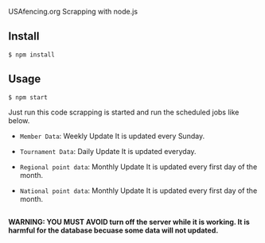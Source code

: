 USAfencing.org Scrapping with node.js

## Install

    $ npm install

## Usage

    $ npm start

Just run this code scrapping is started and run the scheduled jobs like below.

* `Member Data`: Weekly Update
It is updated every Sunday.

* `Tournament Data`: Daily Update
It is updated everyday.

* `Regional point data`: Monthly Update
It is updated every first day of the month.
* `National point data`: Monthly Update
It is updated every first day of the month.


##
__WARNING: YOU MUST AVOID turn off the server while it is working. It is harmful for the database becuase some data will not updated.__